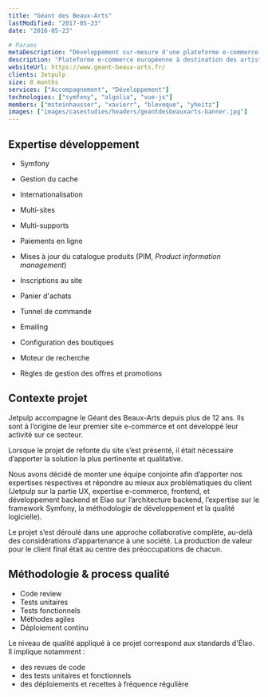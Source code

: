 ```yaml
---
title: "Géant des Beaux-Arts"
lastModified: "2017-05-23"
date: "2016-05-23"

# Params
metaDescription: "Développement sur-mesure d'une plateforme e-commerce dédiée aux métiers de l'art. Multi-langue, Multi-boutique et Multi-supports."
description: "Plateforme e-commerce européenne à destination des artistes et des écoles d'art, développé en collaboration avec Jetpulp, agence de stratégie lyonnaise."
websiteUrl: https://www.geant-beaux-arts.fr/
clients: Jetpulp
size: 8 months
services: ["Accompagnement", "Développement"]
technologies: ["symfony", "algolia", "vue-js"]
members: ["msteinhausser", "xavierr", "bleveque", "yheitz"]
images: ["images/casestudies/headers/geantdesbeauxarts-banner.jpg"]
---
```


## Expertise développement

* Symfony
* Gestion du cache
* Internationalisation
* Multi-sites
* Multi-supports
* Paiements en ligne

* Mises à jour du catalogue produits (PIM, <i>Product information management</i>)
* Inscriptions au site
* Panier d'achats
* Tunnel de commande
* Emailing
* Configuration des boutiques
* Moteur de recherche
* Règles de gestion des offres et promotions

## Contexte projet

Jetpulp accompagne le Géant des Beaux-Arts depuis plus de 12 ans. Ils sont à l’origine de leur premier site e-commerce et ont développé leur activité sur ce secteur.

Lorsque le projet de refonte du site s’est présenté, il était nécessaire d’apporter la solution la plus pertinente et qualitative.

Nous avons décidé de monter une équipe conjointe afin d’apporter nos expertises respectives et répondre au mieux aux problématiques du client (Jetpulp sur la partie UX, expertise e-commerce, frontend, et développement backend et Elao sur l’architecture backend, l’expertise sur le framework Symfony, la méthodologie de développement et la qualité logicielle).

Le projet s’est déroulé dans une approche collaborative complète, au-delà des considérations d’appartenance à une société. La production de valeur pour le client final était au centre des préoccupations de chacun.

## Méthodologie & process qualité

* Code review
* Tests unitaires
* Tests fonctionnels
* Méthodes agiles
* Déploiement continu

Le niveau de qualité appliqué à ce projet correspond aux standards d'Élao. Il implique notamment :

* des revues de code
* des tests unitaires et fonctionnels
* des déploiements et recettes à fréquence régulière
